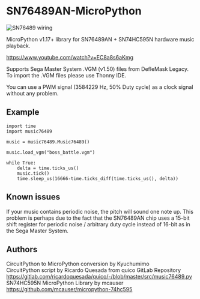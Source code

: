 # SN76489AN-MicroPython  
![SN76489 wiring](https://user-images.githubusercontent.com/74131798/154897577-07f6f5a0-db2b-44fe-a265-86c877229922.png)

MicroPython v1.17+ library for SN76489AN + SN74HC595N hardware music playback.

https://www.youtube.com/watch?v=EC8a8s6aKmg

Supports Sega Master System .VGM (v1.50) files from DefleMask Legacy.
To import the .VGM files please use Thonny IDE.

You can use a PWM signal (3584229 Hz, 50% Duty cycle) as a clock signal without any problem.

## Example
```
import time
import music76489

music = music76489.Music76489()

music.load_vgm("boss_battle.vgm")

while True:
    delta = time.ticks_us()
    music.tick()
    time.sleep_us(16666-time.ticks_diff(time.ticks_us(), delta))
```

## Known issues
If your music contains periodic noise, the pitch will sound one note up.
This problem is perhaps due to the fact that the SN76489AN chip uses a 15-bit shift register for periodic noise / arbitrary duty cycle instead of 16-bit as in the Sega Master System.

## Authors  
CircuitPython to MicroPython conversion by Kyuchumimo  
CircuitPython script by Ricardo Quesada from quico GitLab Repository  
https://gitlab.com/ricardoquesada/quico/-/blob/master/src/music76489.py  
SN74HC595N MicroPython Library by mcauser  
https://github.com/mcauser/micropython-74hc595
